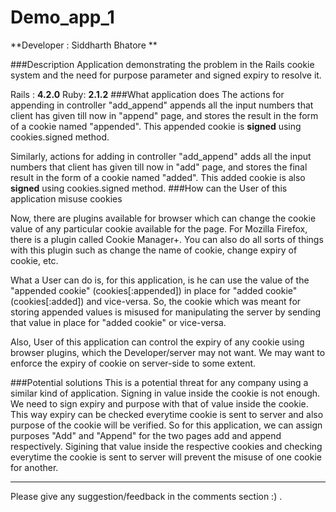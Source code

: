 # Demo_app_1
**Developer : Siddharth Bhatore **

###Description
Application demonstrating the problem in the Rails cookie system and the need for purpose parameter and signed expiry to resolve it.

Rails : **4.2.0** Ruby: **2.1.2**
###What application does
The actions for appending in controller "add_append" appends all the input numbers that client has given till now in "append" page, and stores the result in the form of a cookie named "appended". This appended cookie is **signed** using cookies.signed method.

Similarly, actions for adding in controller "add_append" adds all the input numbers that client has given till now in "add" page, and stores the final result in the form of a cookie named "added". This added cookie is also **signed** using cookies.signed method.
###How can the User of this application misuse cookies

Now, there are plugins available for browser which can change the cookie value of any particular cookie available for the page. For Mozilla Firefox, there is a plugin called Cookie Manager+. You can also do all sorts of things with this plugin such as change the name of cookie, change expiry of cookie, etc. 

What a User can do is, for this application, is he can use the value of the "appended cookie" (cookies[:appended]) in place for "added cookie" (cookies[:added]) and vice-versa. So, the cookie which was meant for storing appended values is misused for manipulating the server by sending that value in place for "added cookie" or vice-versa. 

Also, User of this application can control the expiry of any cookie using browser plugins, which the Developer/server may not want. We may want to enforce the expiry of cookie on server-side to some extent.

###Potential solutions
This is a potential threat for any company using a similar kind of application. Signing in value inside  the cookie is not enough. We need to sign expiry and purpose with that of value inside the cookie. This way expiry can be checked everytime cookie is sent to server and also purpose of the cookie will be verified. So for this application, we can assign purposes "Add" and "Append" for the two pages add and append respectively. Sigining that value inside the respective cookies and checking everytime the cookie is sent to server will prevent the misuse of one cookie for another.
* **
Please give any suggestion/feedback in the comments section :) .
